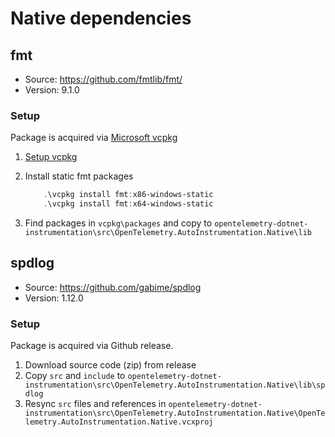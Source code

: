 # Native dependencies

## fmt

* Source: <https://github.com/fmtlib/fmt/>
* Version: 9.1.0

### Setup

Package is acquired via [Microsoft vcpkg](https://github.com/microsoft/vcpkg)

1. [Setup vcpkg](https://github.com/microsoft/vcpkg#quick-start-windows)
1. Install static fmt packages

    ```powershell
        .\vcpkg install fmt:x86-windows-static
        .\vcpkg install fmt:x64-windows-static
    ```

1. Find packages in `vcpkg\packages` and copy to `opentelemetry-dotnet-instrumentation\src\OpenTelemetry.AutoInstrumentation.Native\lib`

## spdlog

* Source: <https://github.com/gabime/spdlog>
* Version: 1.12.0

### Setup

Package is acquired via Github release.

1. Download source code (zip) from release
1. Copy `src` and `include` to `opentelemetry-dotnet-instrumentation\src\OpenTelemetry.AutoInstrumentation.Native\lib\spdlog`
1. Resync `src` files and references in `opentelemetry-dotnet-instrumentation\src\OpenTelemetry.AutoInstrumentation.Native\OpenTelemetry.AutoInstrumentation.Native.vcxproj`
